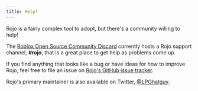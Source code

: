 ```yaml
---
title: Help!
---
```


Rojo is a fairly complex tool to adopt, but there's a community willing to help!

The [Roblox Open Source Community Discord](https://discord.gg/wH5ncNS) currently hosts a Rojo support channel, **#rojo**, that is a great place to get help as problems come up.

If you find anything that looks like a bug or have ideas for how to improve Rojo, feel free to file an issue on [Rojo's GitHub issue tracker](https://github.com/rojo-rbx/rojo/issues).

Rojo's primary maintainer is also available on Twitter, [@LPGhatguy](https://twitter.com/LPGhatguy).
